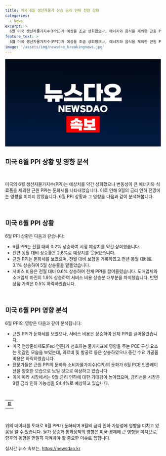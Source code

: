 ```yaml
---
title: 미국 6월 생산자물가 상승 금리 인하 전망 강화
categories:
  - News
excerpt: >
  6월 미국 생산자물가지수(PPI)가 예상을 조금 상회했으나, 에너지와 음식을 제외한 근원 PPI는 둔화세를 보였다. 서비스 비용 상승으로 전체 PPI는 0.2% 상승했지만, 상품 가격은 0.5% 하락했다. 이는 미 연준의 선호 물가지표인 PCE에 영향을 주는 요소들과 엇갈리는 양상을 띠고 있다. 전문가들은 이를 통해 9월 금리 인하 가능성에 대한 기대를 높였고, 시장은 94.4%의 확률로 9월 금리 인하를 예측하고 있다. 미국의 물가 동향이 향후 경제 정책에 미치는 영향이 커질 것으로 전망된다.
feature_text: >
  6월 미국 생산자물가지수(PPI)가 예상을 조금 상회했으나, 에너지와 음식을 제외한 근원 PPI는 둔화세를 보였다. 서비스 비용 상승으로 전체 PPI는 0.2% 상승했지만, 상품 가격은 0.5% 하락했다. 이는 미 연준의 선호 물가지표인 PCE에 영향을 주는 요소들과 엇갈리는 양상을 띠고 있다. 전문가들은 이를 통해 9월 금리 인하 가능성에 대한 기대를 높였고, 시장은 94.4%의 확률로 9월 금리 인하를 예측하고 있다. 미국의 물가 동향이 향후 경제 정책에 미치는 영향이 커질 것으로 전망된다.
image: '/assets/img/newsdao_breakingnews.jpg'
---
```


<p><img src="/assets/img/newsdao_breakingnews.jpg" alt="pcversion 속보" /></p>

<h2 data-ke-size="size26">미국 6월 PPI 상황 및 영향 분석</h2>

<p data-ke-size="size16">&nbsp;</p>

<p>미국의 6월 생산자물가지수(PPI)는 예상치를 약간 상회했으나 변동성이 큰 에너지와 식료품을 제외한 근원 PPI는 둔화세를 나타내었습니다. 이로 인해 9월의 금리 인하 전망에는 영향을 미치지 않았습니다. 6월 PPI 상황과 그 영향을 다음과 같이 분석해봅니다.</p>

<p data-ke-size="size16">&nbsp;</p>

<h2 data-ke-size="size24">미국 6월 PPI 상황</h2>

<p data-ke-size="size16">6월 PPI 상황은 다음과 같습니다:</p>

<ul>
<li>6월 PPI는 전월 대비 0.2% 상승하여 시장 예상치를 약간 상회했습니다.</li>
<li>전년 동월 대비 상승률은 2.6%로 예상치를 웃돌았습니다.</li>
<li>근원 PPI는 둔화세를 보였으며, 전월 대비 보합을 기록하였고 전년 동월 대비로 3.1% 상승하여 5월 상승률을 밑돌았습니다.</li>
<li>서비스 비용은 전월 대비 0.6% 상승하여 전체 PPI를 끌어올렸습니다. 도매업체와 소매업체 마진이 1.9% 상승하여 서비스 비용 상승분 대부분을 차지했습니다. 반면 상품 가격은 0.5% 하락하였습니다.</li>
</ul>

<p data-ke-size="size16">&nbsp;</p>

<h2 data-ke-size="size24">미국 6월 PPI 영향 분석</h2>

<p data-ke-size="size16">6월 PPI의 영향은 다음과 같이 분석됩니다:</p>

<ul>
<li>근원 PPI가 둔화세를 보였으나, 서비스 비용은 상승하여 전체 PPI를 끌어올렸습니다.</li>
<li>미국 연방준비제도(Fed·연준)가 선호하는 물가지표에 영향을 주는 PCE 구성 요소는 엇갈린 모습을 보였는데, 의료비 및 항공료 등은 상승하였으나 중간 수요 가공품 비용은 하락하였습니다.</li>
<li>전문가들은 근원 PPI의 둔화와 소비자물가지수(CPI)의 둔화가 6월 PCE 인플레이션을 양호한 모습으로 보일 것으로 예상하고 있습니다.</li>
<li>이에 따라 시장에서는 9월 금리 인하에 대한 기대감이 높아졌으며, 금리선물 시장은 9월 금리 인하 가능성을 94.4%로 예상하고 있습니다.</li>
</ul>

<p data-ke-size="size16">&nbsp;</p>

<table>
<tbody>
<tr>
<td style="text-align: center; height: 17px;"><b>표</b></td>
</tr>
</tbody>
</table>

<p data-ke-size="size16">&nbsp;</p>

<p>위의 데이터를 토대로 6월 PPI가 둔화되며 9월의 금리 인하 가능성에 영향을 미치고 있음을 알 수 있습니다. 물가 상승과 통화정책의 영향은 미국 경제에 큰 영향을 미치므로, 향후의 동향을 면밀히 지켜봐야 할 중요한 이슈로 꼽힙니다.</p>
실시간 뉴스 속보는, <a href="https://newsdao.kr" rel="dofollow">https://newsdao.kr</a>


